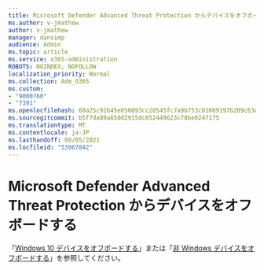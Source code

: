 ```yaml
---
title: Microsoft Defender Advanced Threat Protection からデバイスをオフボードする
ms.author: v-jmathew
author: v-jmathew
manager: dansimp
audience: Admin
ms.topic: article
ms.service: o365-administration
ROBOTS: NOINDEX, NOFOLLOW
localization_priority: Normal
ms.collection: Adm_O365
ms.custom:
- "9000760"
- "7391"
ms.openlocfilehash: 60a25c92b45e050893cc20545fc7a9b753c01009197b209c63e3bc56accf1e04
ms.sourcegitcommit: b5f7da89a650d2915dc652449623c78be6247175
ms.translationtype: MT
ms.contentlocale: ja-JP
ms.lasthandoff: 08/05/2021
ms.locfileid: "53967842"
---
```

# <a name="offboard-devices-from-microsoft-defender-advanced-threat-protection"></a>Microsoft Defender Advanced Threat Protection からデバイスをオフボードする

「[Windows 10 デバイスをオフボードする](https://go.microsoft.com/fwlink/?linkid=2143629)」または「[非 Windows デバイスをオフボードする](https://go.microsoft.com/fwlink/?linkid=2143630)」を参照してください。
